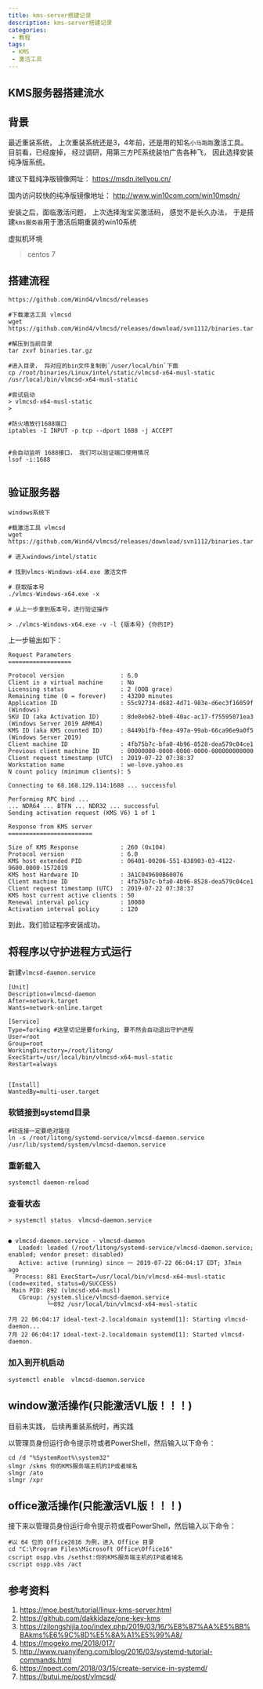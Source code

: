 ```yaml
---
title: kms-server搭建记录
description: kms-server搭建记录
categories:
 - 教程
tags:
 - KMS
 - 激活工具
---
```


## KMS服务器搭建流水


## 背景

最近重装系统， 上次重装系统还是3，4年前，还是用的知名`小马跑跑`激活工具。 目前看，已经废掉， 经过调研，用第三方PE系统装怕广告各种飞， 因此选择安装纯净版系统。

建议下载纯净版镜像网址： https://msdn.itellyou.cn/

国内访问较快的纯净版镜像地址： http://www.win10com.com/win10msdn/

安装之后，面临激活问题， 上次选择淘宝买激活码， 感觉不是长久办法， 于是搭建`kms服务器`用于激活后期重装的win10系统

虚拟机环境
> centos 7

## 搭建流程



```
https://github.com/Wind4/vlmcsd/releases

#下载激活工具 vlmcsd
wget https://github.com/Wind4/vlmcsd/releases/download/svn1112/binaries.tar.gz

#解压到当前目录
tar zxvf binaries.tar.gz

#进入目录， 将对应的bin文件复制到`/user/local/bin`下面
cp /root/binaries/Linux/intel/static/vlmcsd-x64-musl-static /usr/local/bin/vlmcsd-x64-musl-static  

#尝试启动
> vlmcsd-x64-musl-static
> 

#防火墙放行1688端口
iptables -I INPUT -p tcp --dport 1688 -j ACCEPT


#会自动监听 1688接口， 我们可以验证端口使用情况
lsof -i:1688


```

## 验证服务器

```
windows系统下

#载激活工具 vlmcsd
wget https://github.com/Wind4/vlmcsd/releases/download/svn1112/binaries.tar.gz

# 进入windows/intel/static

# 找到vlmcs-Windows-x64.exe 激活文件

# 获取版本号
./vlmcs-Windows-x64.exe -x

# 从上一步拿到版本号，进行验证操作

> ./vlmcs-Windows-x64.exe -v -l {版本号} {你的IP}

```

上一步输出如下：

```
Request Parameters
==================

Protocol version                : 6.0
Client is a virtual machine     : No
Licensing status                : 2 (OOB grace)
Remaining time (0 = forever)    : 43200 minutes
Application ID                  : 55c92734-d682-4d71-983e-d6ec3f16059f (Windows)
SKU ID (aka Activation ID)      : 8de8eb62-bbe0-40ac-ac17-f75595071ea3 (Windows Server 2019 ARM64)
KMS ID (aka KMS counted ID)     : 8449b1fb-f0ea-497a-99ab-66ca96e9a0f5 (Windows Server 2019)
Client machine ID               : 4fb75b7c-bfa0-4b96-8528-dea579c04ce1
Previous client machine ID      : 00000000-0000-0000-0000-000000000000
Client request timestamp (UTC)  : 2019-07-22 07:38:37
Workstation name                : we-love.yahoo.es
N count policy (minimum clients): 5

Connecting to 68.168.129.114:1688 ... successful

Performing RPC bind ...
... NDR64 ... BTFN ... NDR32 ... successful
Sending activation request (KMS V6) 1 of 1

Response from KMS server
========================

Size of KMS Response            : 260 (0x104)
Protocol version                : 6.0
KMS host extended PID           : 06401-00206-551-838903-03-4122-9600.0000-1572019
KMS host Hardware ID            : 3A1C049600B60076
Client machine ID               : 4fb75b7c-bfa0-4b96-8528-dea579c04ce1
Client request timestamp (UTC)  : 2019-07-22 07:38:37
KMS host current active clients : 50
Renewal interval policy         : 10080
Activation interval policy      : 120
```

到此，我们验证程序安装成功。


## 将程序以守护进程方式运行

新建`vlmcsd-daemon.service`

```
[Unit]
Description=vlmcsd-daemon
After=network.target
Wants=network-online.target

[Service]
Type=forking #这里切记是要forking, 要不然会自动退出守护进程
User=root
Group=root
WorkingDirectory=/root/litong/
ExecStart=/usr/local/bin/vlmcsd-x64-musl-static
Restart=always


[Install]
WantedBy=multi-user.target
```

### 软链接到systemd目录

```
#软连接一定要绝对路径
ln -s /root/litong/systemd-service/vlmcsd-daemon.service /usr/lib/systemd/system/vlmcsd-daemon.service
```

### 重新载入

```
systemctl daemon-reload
```

### 查看状态

```
> systemctl status  vlmcsd-daemon.service


● vlmcsd-daemon.service - vlmcsd-daemon
   Loaded: loaded (/root/litong/systemd-service/vlmcsd-daemon.service; enabled; vendor preset: disabled)
   Active: active (running) since 一 2019-07-22 06:04:17 EDT; 37min ago
  Process: 881 ExecStart=/usr/local/bin/vlmcsd-x64-musl-static (code=exited, status=0/SUCCESS)
 Main PID: 892 (vlmcsd-x64-musl)
   CGroup: /system.slice/vlmcsd-daemon.service
           └─892 /usr/local/bin/vlmcsd-x64-musl-static

7月 22 06:04:17 ideal-text-2.localdomain systemd[1]: Starting vlmcsd-daemon...
7月 22 06:04:17 ideal-text-2.localdomain systemd[1]: Started vlmcsd-daemon.
```

### 加入到开机启动

```
systemctl enable  vlmcsd-daemon.service
```



## window激活操作(只能激活VL版！！！)


目前未实践， 后续再重装系统时，再实践

以管理员身份运行命令提示符或者PowerShell，然后输入以下命令：

```
cd /d "%SystemRoot%\system32"
slmgr /skms 你的KMS服务端主机的IP或者域名
slmgr /ato
slmgr /xpr
```


## office激活操作(只能激活VL版！！！)

接下来以管理员身份运行命令提示符或者PowerShell，然后输入以下命令：

```
#以 64 位的 Office2016 为例，进入 Office 目录
cd "C:\Program Files\Microsoft Office\Office16"
cscript ospp.vbs /sethst:你的KMS服务端主机的IP或者域名
cscript ospp.vbs /act
```


## 参考资料

1. https://moe.best/tutorial/linux-kms-server.html
2. https://github.com/dakkidaze/one-key-kms
3. https://zilongshijia.top/index.php/2019/03/16/%E8%87%AA%E5%BB%BAkms%E6%9C%8D%E5%8A%A1%E5%99%A8/
4. https://mogeko.me/2018/017/
5. http://www.ruanyifeng.com/blog/2016/03/systemd-tutorial-commands.html
6. https://npect.com/2018/03/15/create-service-in-systemd/
7. https://butui.me/post/vlmcsd/


































